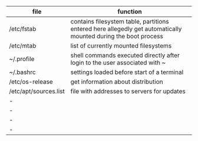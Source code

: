 | file              			| function |
|-                  			|-|
| /etc/fstab        			| contains filesystem table, partitions entered here allegedly get automatically mounted during the boot process |
| /etc/mtab         			| list of currently mounted filesystems |
| ~/.profile        			| shell commands executed directly after login to the user associated with ~ |
| ~/.bashrc         			| settings loaded before start of a terminal |
| /etc/os-release 				| get information about distribution|
| /etc/apt/sources.list 	| file with addresses to servers for updates|
|-                  			| |
|-                  			| |
|-                  			| |
|-                  			| |